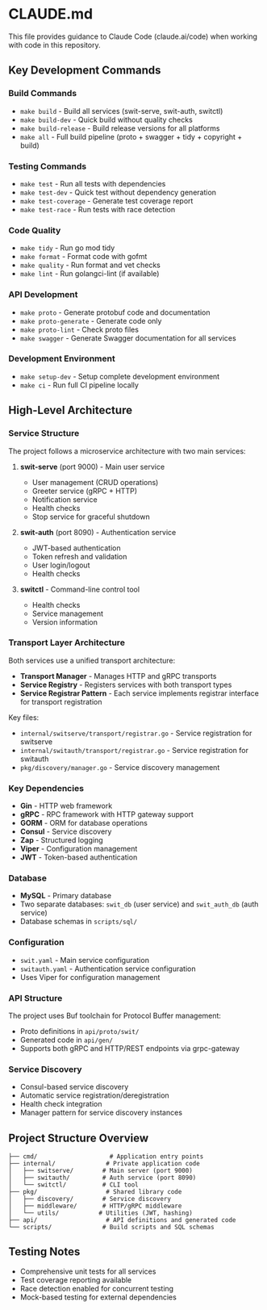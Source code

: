 # CLAUDE.md

This file provides guidance to Claude Code (claude.ai/code) when working with code in this repository.

## Key Development Commands

### Build Commands
- `make build` - Build all services (swit-serve, swit-auth, switctl)
- `make build-dev` - Quick build without quality checks
- `make build-release` - Build release versions for all platforms
- `make all` - Full build pipeline (proto + swagger + tidy + copyright + build)

### Testing Commands
- `make test` - Run all tests with dependencies
- `make test-dev` - Quick test without dependency generation
- `make test-coverage` - Generate test coverage report
- `make test-race` - Run tests with race detection

### Code Quality
- `make tidy` - Run go mod tidy
- `make format` - Format code with gofmt
- `make quality` - Run format and vet checks
- `make lint` - Run golangci-lint (if available)

### API Development
- `make proto` - Generate protobuf code and documentation
- `make proto-generate` - Generate code only
- `make proto-lint` - Check proto files
- `make swagger` - Generate Swagger documentation for all services

### Development Environment
- `make setup-dev` - Setup complete development environment
- `make ci` - Run full CI pipeline locally

## High-Level Architecture

### Service Structure
The project follows a microservice architecture with two main services:

1. **swit-serve** (port 9000) - Main user service
   - User management (CRUD operations)
   - Greeter service (gRPC + HTTP)
   - Notification service 
   - Health checks
   - Stop service for graceful shutdown

2. **swit-auth** (port 8090) - Authentication service
   - JWT-based authentication
   - Token refresh and validation
   - User login/logout
   - Health checks

3. **switctl** - Command-line control tool
   - Health checks
   - Service management
   - Version information

### Transport Layer Architecture
Both services use a unified transport architecture:
- **Transport Manager** - Manages HTTP and gRPC transports
- **Service Registry** - Registers services with both transport types
- **Service Registrar Pattern** - Each service implements registrar interface for transport registration

Key files:
- `internal/switserve/transport/registrar.go` - Service registration for switserve
- `internal/switauth/transport/registrar.go` - Service registration for switauth
- `pkg/discovery/manager.go` - Service discovery management

### Key Dependencies
- **Gin** - HTTP web framework
- **gRPC** - RPC framework with HTTP gateway support
- **GORM** - ORM for database operations
- **Consul** - Service discovery
- **Zap** - Structured logging
- **Viper** - Configuration management
- **JWT** - Token-based authentication

### Database
- **MySQL** - Primary database
- Two separate databases: `swit_db` (user service) and `swit_auth_db` (auth service)
- Database schemas in `scripts/sql/`

### Configuration
- `swit.yaml` - Main service configuration
- `switauth.yaml` - Authentication service configuration
- Uses Viper for configuration management

### API Structure
The project uses Buf toolchain for Protocol Buffer management:
- Proto definitions in `api/proto/swit/`
- Generated code in `api/gen/`
- Supports both gRPC and HTTP/REST endpoints via grpc-gateway

### Service Discovery
- Consul-based service discovery
- Automatic service registration/deregistration
- Health check integration
- Manager pattern for service discovery instances

## Project Structure Overview

```
├── cmd/                    # Application entry points
├── internal/              # Private application code
│   ├── switserve/        # Main server (port 9000)
│   ├── switauth/         # Auth service (port 8090)
│   └── switctl/          # CLI tool
├── pkg/                   # Shared library code
│   ├── discovery/        # Service discovery
│   ├── middleware/       # HTTP/gRPC middleware
│   └── utils/           # Utilities (JWT, hashing)
├── api/                   # API definitions and generated code
└── scripts/              # Build scripts and SQL schemas
```

## Testing Notes
- Comprehensive unit tests for all services
- Test coverage reporting available
- Race detection enabled for concurrent testing
- Mock-based testing for external dependencies
